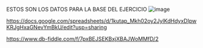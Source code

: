 ESTOS SON LOS DATOS PARA LA BASE DEL EJERCICIO
![image](https://user-images.githubusercontent.com/91554777/170151742-f2018de0-bf2f-47ca-8c0e-f6cea251ef31.png)

https://docs.google.com/spreadsheets/d/1kutap_Mkh02oy2JylKdHdyxDIpwKRJgHxaGNevYmBkU/edit?usp=sharing

https://www.db-fiddle.com/f/7pxBEJSEKBxjXBAJWoMMfD/2
